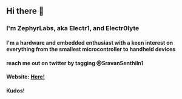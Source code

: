 ## Hi there 👋
### I'm ZephyrLabs, aka Electr1, and Electr0lyte
#### I'm a hardware and embedded enthusiast with a keen interest on everything from the smallest microcontroller to handheld devices


#### reach me out on twitter by tagging @SravanSenthiln1
#### Website: [Here!](https://zephyrlabs.github.io)
#### Kudos! 

<!--
**ZephyrLabs/ZephyrLabs** is a ✨ _special_ ✨ repository because its `README.md` (this file) appears on your GitHub profile.

Here are some ideas to get you started:

- 🔭 I’m currently working on ...
- 🌱 I’m currently learning ...
- 👯 I’m looking to collaborate on ...
- 🤔 I’m looking for help with ...
- 💬 Ask me about ...
- 📫 How to reach me: ...
- 😄 Pronouns: ...
- ⚡ Fun fact: ...
-->
